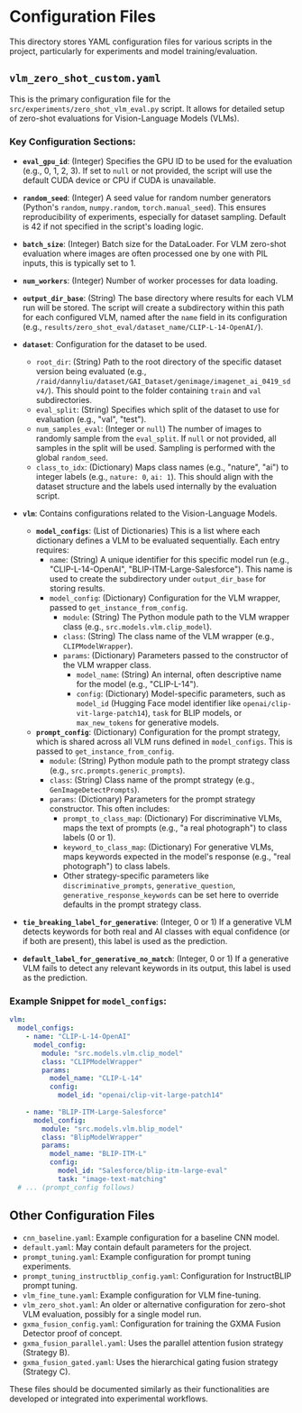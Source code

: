# Configuration Files

This directory stores YAML configuration files for various scripts in the project, particularly for experiments and model training/evaluation.

## `vlm_zero_shot_custom.yaml`

This is the primary configuration file for the `src/experiments/zero_shot_vlm_eval.py` script. It allows for detailed setup of zero-shot evaluations for Vision-Language Models (VLMs).

### Key Configuration Sections:

-   **`eval_gpu_id`**: (Integer) Specifies the GPU ID to be used for the evaluation (e.g., 0, 1, 2, 3). If set to `null` or not provided, the script will use the default CUDA device or CPU if CUDA is unavailable.
-   **`random_seed`**: (Integer) A seed value for random number generators (Python's `random`, `numpy.random`, `torch.manual_seed`). This ensures reproducibility of experiments, especially for dataset sampling. Default is 42 if not specified in the script's loading logic.
-   **`batch_size`**: (Integer) Batch size for the DataLoader. For VLM zero-shot evaluation where images are often processed one by one with PIL inputs, this is typically set to 1.
-   **`num_workers`**: (Integer) Number of worker processes for data loading.
-   **`output_dir_base`**: (String) The base directory where results for each VLM run will be stored. The script will create a subdirectory within this path for each configured VLM, named after the `name` field in its configuration (e.g., `results/zero_shot_eval/dataset_name/CLIP-L-14-OpenAI/`).

-   **`dataset`**: Configuration for the dataset to be used.
    -   `root_dir`: (String) Path to the root directory of the specific dataset version being evaluated (e.g., `/raid/dannyliu/dataset/GAI_Dataset/genimage/imagenet_ai_0419_sdv4/`). This should point to the folder containing `train` and `val` subdirectories.
    -   `eval_split`: (String) Specifies which split of the dataset to use for evaluation (e.g., "val", "test").
    -   `num_samples_eval`: (Integer or `null`) The number of images to randomly sample from the `eval_split`. If `null` or not provided, all samples in the split will be used. Sampling is performed with the global `random_seed`.
    -   `class_to_idx`: (Dictionary) Maps class names (e.g., "nature", "ai") to integer labels (e.g., `nature: 0`, `ai: 1`). This should align with the dataset structure and the labels used internally by the evaluation script.

-   **`vlm`**: Contains configurations related to the Vision-Language Models.
    -   **`model_configs`**: (List of Dictionaries) This is a list where each dictionary defines a VLM to be evaluated sequentially. Each entry requires:
        -   `name`: (String) A unique identifier for this specific model run (e.g., "CLIP-L-14-OpenAI", "BLIP-ITM-Large-Salesforce"). This name is used to create the subdirectory under `output_dir_base` for storing results.
        -   `model_config`: (Dictionary) Configuration for the VLM wrapper, passed to `get_instance_from_config`.
            -   `module`: (String) The Python module path to the VLM wrapper class (e.g., `src.models.vlm.clip_model`).
            -   `class`: (String) The class name of the VLM wrapper (e.g., `CLIPModelWrapper`).
            -   `params`: (Dictionary) Parameters passed to the constructor of the VLM wrapper class.
                -   `model_name`: (String) An internal, often descriptive name for the model (e.g., "CLIP-L-14").
                -   `config`: (Dictionary) Model-specific parameters, such as `model_id` (Hugging Face model identifier like `openai/clip-vit-large-patch14`), `task` for BLIP models, or `max_new_tokens` for generative models.
    -   **`prompt_config`**: (Dictionary) Configuration for the prompt strategy, which is shared across all VLM runs defined in `model_configs`. This is passed to `get_instance_from_config`.
        -   `module`: (String) Python module path to the prompt strategy class (e.g., `src.prompts.generic_prompts`).
        -   `class`: (String) Class name of the prompt strategy (e.g., `GenImageDetectPrompts`).
        -   `params`: (Dictionary) Parameters for the prompt strategy constructor. This often includes:
            -   `prompt_to_class_map`: (Dictionary) For discriminative VLMs, maps the text of prompts (e.g., "a real photograph") to class labels (0 or 1).
            -   `keyword_to_class_map`: (Dictionary) For generative VLMs, maps keywords expected in the model's response (e.g., "real photograph") to class labels.
            -   Other strategy-specific parameters like `discriminative_prompts`, `generative_question`, `generative_response_keywords` can be set here to override defaults in the prompt strategy class.

-   **`tie_breaking_label_for_generative`**: (Integer, 0 or 1) If a generative VLM detects keywords for both real and AI classes with equal confidence (or if both are present), this label is used as the prediction.
-   **`default_label_for_generative_no_match`**: (Integer, 0 or 1) If a generative VLM fails to detect any relevant keywords in its output, this label is used as the prediction.

### Example Snippet for `model_configs`:
```yaml
vlm:
  model_configs:
    - name: "CLIP-L-14-OpenAI"
      model_config:
        module: "src.models.vlm.clip_model"
        class: "CLIPModelWrapper"
        params:
          model_name: "CLIP-L-14"
          config:
            model_id: "openai/clip-vit-large-patch14"
    
    - name: "BLIP-ITM-Large-Salesforce"
      model_config:
        module: "src.models.vlm.blip_model"
        class: "BlipModelWrapper"
        params:
          model_name: "BLIP-ITM-L"
          config:
            model_id: "Salesforce/blip-itm-large-eval"
            task: "image-text-matching"
  # ... (prompt_config follows)
```

## Other Configuration Files

- `cnn_baseline.yaml`: Example configuration for a baseline CNN model.
- `default.yaml`: May contain default parameters for the project.
- `prompt_tuning.yaml`: Example configuration for prompt tuning experiments.
- `prompt_tuning_instructblip_config.yaml`: Configuration for InstructBLIP prompt tuning.
- `vlm_fine_tune.yaml`: Example configuration for VLM fine-tuning.
- `vlm_zero_shot.yaml`: An older or alternative configuration for zero-shot VLM evaluation, possibly for a single model run.
- `gxma_fusion_config.yaml`: Configuration for training the GXMA Fusion Detector proof of concept.
- `gxma_fusion_parallel.yaml`: Uses the parallel attention fusion strategy (Strategy B).
- `gxma_fusion_gated.yaml`: Uses the hierarchical gating fusion strategy (Strategy C).

These files should be documented similarly as their functionalities are developed or integrated into experimental workflows. 